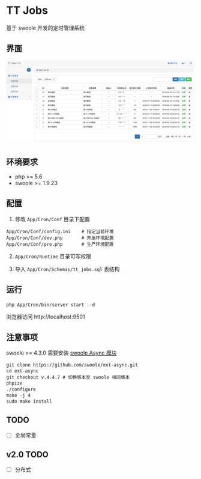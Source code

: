 
# TT Jobs

基于 swoole 开发的定时管理系统

## 界面

![home](home.png)

## 环境要求

- php >= 5.6
- swoole >= 1.9.23

## 配置

1. 修改 `App/Cron/Conf` 目录下配置

```
App/Cron/Conf/config.ini    # 指定当前环境
App/Cron/Conf/dev.php       # 开发环境配置
App/Cron/Conf/pro.php       # 生产环境配置
```

2. `App/Cron/Runtime` 目录可写权限

3. 导入 `App/Cron/Schemas/tt_jobs.sql` 表结构 

## 运行

```
php App/Cron/bin/server start --d
```

浏览器访问 http://localhost:9501

## 注意事项

swoole >= 4.3.0 需要安装 [swoole Async 模块](https://github.com/swoole/ext-async)

```
git clone https://github.com/swoole/ext-async.git
cd ext-async
git checkout v.4.4.7 # 切换版本至 swoole 相同版本
phpize
./configure
make -j 4
sudo make install
```



## TODO

- [ ] 全局常量

## v2.0 TODO

- [ ] 分布式